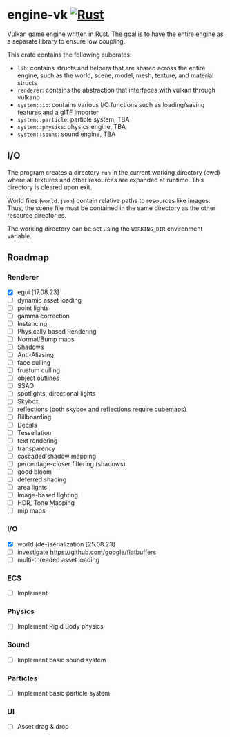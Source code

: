 # engine-vk [![Rust](https://github.com/realmayus/engine-vk/actions/workflows/rust.yml/badge.svg)](https://github.com/realmayus/engine-vk/actions/workflows/rust.yml)
Vulkan game engine written in Rust. The goal is to have the entire engine as a separate library to ensure low coupling.

This crate contains the following subcrates:
- `lib`: contains structs and helpers that are shared across the entire engine, such as the world, scene, model, mesh, texture, and material structs
- `renderer`: contains the abstraction that interfaces with vulkan through vulkano
- `system::io`: contains various I/O functions such as loading/saving features and a glTF importer
- `system::particle`: particle system, TBA
- `system::physics`: physics engine, TBA
- `system::sound`: sound engine, TBA

## I/O
The program creates a directory `run` in the current working directory (cwd) where all textures and other resources are expanded at runtime. This directory is cleared upon exit.

World files (`world.json`) contain relative paths to resources like images. Thus, the scene file must be contained in the same directory as the other resource directories. 

The working directory can be set using the `WORKING_DIR` environment variable.

## Roadmap
### Renderer
- [x] egui [17.08.23]
- [ ] dynamic asset loading
- [ ] point lights
- [ ] gamma correction
- [ ] Instancing
- [ ] Physically based Rendering
- [ ] Normal/Bump maps
- [ ] Shadows
- [ ] Anti-Aliasing
- [ ] face culling
- [ ] frustum culling
- [ ] object outlines
- [ ] SSAO
- [ ] spotlights, directional lights 
- [ ] Skybox
- [ ] reflections (both skybox and reflections require cubemaps)
- [ ] Billboarding
- [ ] Decals
- [ ] Tessellation
- [ ] text rendering
- [ ] transparency
- [ ] cascaded shadow mapping
- [ ] percentage-closer filtering (shadows)
- [ ] good bloom
- [ ] deferred shading
- [ ] area lights
- [ ] Image-based lighting
- [ ] HDR, Tone Mapping
- [ ] mip maps

### I/O
- [x] world (de-)serialization [25.08.23]
- [ ] investigate https://github.com/google/flatbuffers
- [ ] multi-threaded asset loading

### ECS
- [ ] Implement
### Physics
- [ ] Implement Rigid Body physics
### Sound
- [ ] Implement basic sound system
### Particles
- [ ] Implement basic particle system
### UI
- [ ] Asset drag & drop


